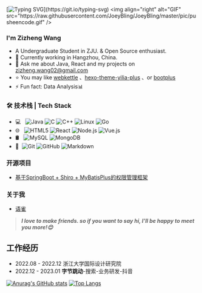[![Typing SVG](https://readme-typing-svg.demolab.com?font=Fira+Code&pause=1000&color=000000&width=435&lines=%3E%3E+Hello+World!)](https://git.io/typing-svg)
<img align="right" alt="GIF" src="https://raw.githubusercontent.com/JoeyBling/JoeyBling/master/pic/pusheencode.gif" />

### I'm Zizheng Wang

- A Undergraduate Student in ZJU. & Open Source enthusiast.
- 🌱 Currently working in Hangzhou, China.
- 💬 Ask me about Java, React and my projects on [zizheng.wang02@gmail.com](mailto:zizheng.wang02@gmail.com)
- ⭐ You may like [webkettle](https://github.com/JoeyBling/webkettle) 、[hexo-theme-yilia-plus](https://github.com/JoeyBling/hexo-theme-yilia-plus) 、or [bootplus](https://github.com/JoeyBling/bootplus)
- ⚡ Fun fact: Data Analysis📊

### 🛠 技术栈 | Tech Stack

- 💻 &#160; ![Java](https://img.shields.io/badge/-Java-333333?style=flat&logo=Java&logoColor=007396)
![C](https://img.shields.io/badge/-C-333333?style=flat&logo=C&logoColor=FCC624)
![C++](https://img.shields.io/badge/-C++-333333?style=flat&logo=C++&logoColor=FCC624)
![Linux](https://img.shields.io/badge/-Linux-333333?style=flat&logo=Linux&logoColor=FCC624)
![Go](https://img.shields.io/badge/-Go-333333?style=flat&logo=Go&logoColor=FCC624)
- 🌐 &#160; ![HTML5](https://img.shields.io/badge/-HTML5-333333?style=flat&logo=HTML5)
![React](https://img.shields.io/badge/-React-333333?style=flat&logo=React&logoColor=0000ff)
![Node.js](https://img.shields.io/badge/-Node.js-333333?style=flat&logo=node.js)
![Vue.js](https://img.shields.io/badge/-VueJS-333333?style=flat&logo=Vue.js)
- 🛢 &#160; ![MySQL](https://img.shields.io/badge/-MySQL-333333?style=flat&logo=mysql)
![MongoDB](https://img.shields.io/badge/-MongoDB-333333?style=flat&logo=mongodb)
- 🔧 &#160;![Git](https://img.shields.io/badge/-Git-333333?style=flat&logo=git)
![GitHub](https://img.shields.io/badge/-GitHub-333333?style=flat&logo=github)
![Markdown](https://img.shields.io/badge/-Markdown-333333?style=flat&logo=markdown)

### 开源项目
- [基于SpringBoot + Shiro + MyBatisPlus的权限管理框架](https://github.com/JoeyBling/bootplus)

### 关于我
- [语雀](https://www.yuque.com/cookie-5dtyt)

> ***I love to make friends. so if you want to say hi, I'll be happy to meet you more!😊***

## 工作经历
- 2022.08 - 2022.12 浙江大学国际设计研究院
- 2022.12 - 2023.01 **字节跳动**-搜索-业务研发-抖音

[![Anurag's GitHub stats](https://github-readme-stats.vercel.app/api?username=zizheng02&hide=stars&count_private=true&show_icons=true)](https://github.com/anuraghazra/github-readme-stats)
[![Top Langs](https://github-readme-stats.vercel.app/api/top-langs/?username=anuraghazra&layout=compact&)](https://github.com/anuraghazra/github-readme-stats)<br/>

